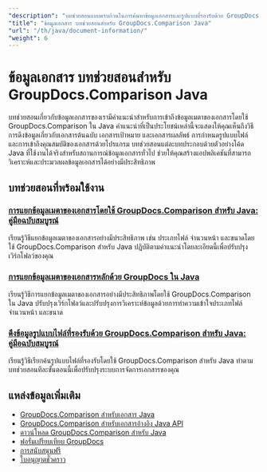 ```yaml
---
"description": "บทช่วยสอนแบบครบถ้วนในการค้นหาข้อมูลเอกสารและรูปแบบที่รองรับด้วย GroupDocs.Comparison สำหรับ Java"
"title": "ข้อมูลเอกสาร บทช่วยสอนสำหรับ GroupDocs.Comparison Java"
"url": "/th/java/document-information/"
"weight": 6
---
```


# ข้อมูลเอกสาร บทช่วยสอนสำหรับ GroupDocs.Comparison Java

บทช่วยสอนเกี่ยวกับข้อมูลเอกสารของเรามีคำแนะนำสำหรับการเข้าถึงข้อมูลเมตาของเอกสารโดยใช้ GroupDocs.Comparison ใน Java คำแนะนำที่เป็นประโยชน์เหล่านี้จะแสดงให้คุณเห็นถึงวิธีการดึงข้อมูลเกี่ยวกับเอกสารต้นฉบับ เอกสารเป้าหมาย และเอกสารผลลัพธ์ การกำหนดรูปแบบไฟล์ และการเข้าถึงคุณสมบัติของเอกสารด้วยโปรแกรม บทช่วยสอนแต่ละบทประกอบด้วยตัวอย่างโค้ด Java ที่ใช้งานได้จริงสำหรับสถานการณ์ข้อมูลเอกสารทั่วไป ช่วยให้คุณสร้างแอปพลิเคชันที่สามารถวิเคราะห์และประมวลผลข้อมูลเอกสารได้อย่างมีประสิทธิภาพ

## บทช่วยสอนที่พร้อมใช้งาน

### [การแยกข้อมูลเมตาของเอกสารโดยใช้ GroupDocs.Comparison สำหรับ Java: คู่มือฉบับสมบูรณ์](./extract-document-info-groupdocs-comparison-java/)
เรียนรู้วิธีแยกข้อมูลเมตาของเอกสารอย่างมีประสิทธิภาพ เช่น ประเภทไฟล์ จำนวนหน้า และขนาดโดยใช้ GroupDocs.Comparison สำหรับ Java ปฏิบัติตามคำแนะนำโดยละเอียดนี้เพื่อปรับปรุงเวิร์กโฟลว์ของคุณ

### [การแยกข้อมูลเมตาของเอกสารหลักด้วย GroupDocs ใน Java](./groupdocs-comparison-java-document-extraction/)
เรียนรู้วิธีการแยกข้อมูลเมตาของเอกสารอย่างมีประสิทธิภาพโดยใช้ GroupDocs.Comparison ใน Java ปรับปรุงเวิร์กโฟลว์และปรับปรุงการวิเคราะห์ข้อมูลด้วยการทำความเข้าใจประเภทไฟล์ จำนวนหน้า และขนาด

### [ดึงข้อมูลรูปแบบไฟล์ที่รองรับด้วย GroupDocs.Comparison สำหรับ Java: คู่มือฉบับสมบูรณ์](./groupdocs-comparison-java-supported-formats/)
เรียนรู้วิธีเรียกค้นรูปแบบไฟล์ที่รองรับโดยใช้ GroupDocs.Comparison สำหรับ Java ทำตามบทช่วยสอนทีละขั้นตอนนี้เพื่อปรับปรุงระบบการจัดการเอกสารของคุณ

## แหล่งข้อมูลเพิ่มเติม

- [GroupDocs.Comparison สำหรับเอกสาร Java](https://docs.groupdocs.com/comparison/java/)
- [GroupDocs.Comparison สำหรับเอกสารอ้างอิง Java API](https://reference.groupdocs.com/comparison/java/)
- [ดาวน์โหลด GroupDocs.Comparison สำหรับ Java](https://releases.groupdocs.com/comparison/java/)
- [ฟอรั่มเปรียบเทียบ GroupDocs](https://forum.groupdocs.com/c/comparison)
- [การสนับสนุนฟรี](https://forum.groupdocs.com/)
- [ใบอนุญาตชั่วคราว](https://purchase.groupdocs.com/temporary-license/)